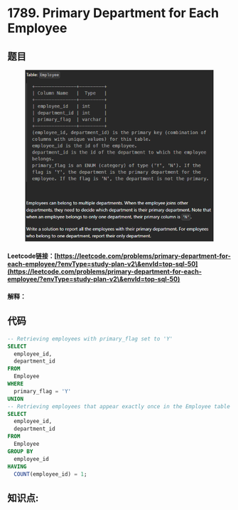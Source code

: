 # 1789. Primary Department for Each Employee

## 题目

<figure><img src="../../.gitbook/assets/image (10).png" alt=""><figcaption></figcaption></figure>

#### Leetcode链接：[https://leetcode.com/problems/primary-department-for-each-employee/?envType=study-plan-v2\&envId=top-sql-50](https://leetcode.com/problems/primary-department-for-each-employee/?envType=study-plan-v2\&envId=top-sql-50)

#### 解释：

## 代码

```sql
-- Retrieving employees with primary_flag set to 'Y'
SELECT 
  employee_id, 
  department_id 
FROM 
  Employee 
WHERE 
  primary_flag = 'Y' 
UNION 
-- Retrieving employees that appear exactly once in the Employee table
SELECT 
  employee_id, 
  department_id 
FROM 
  Employee 
GROUP BY 
  employee_id 
HAVING 
  COUNT(employee_id) = 1;
```

## **知识点:**&#x20;
